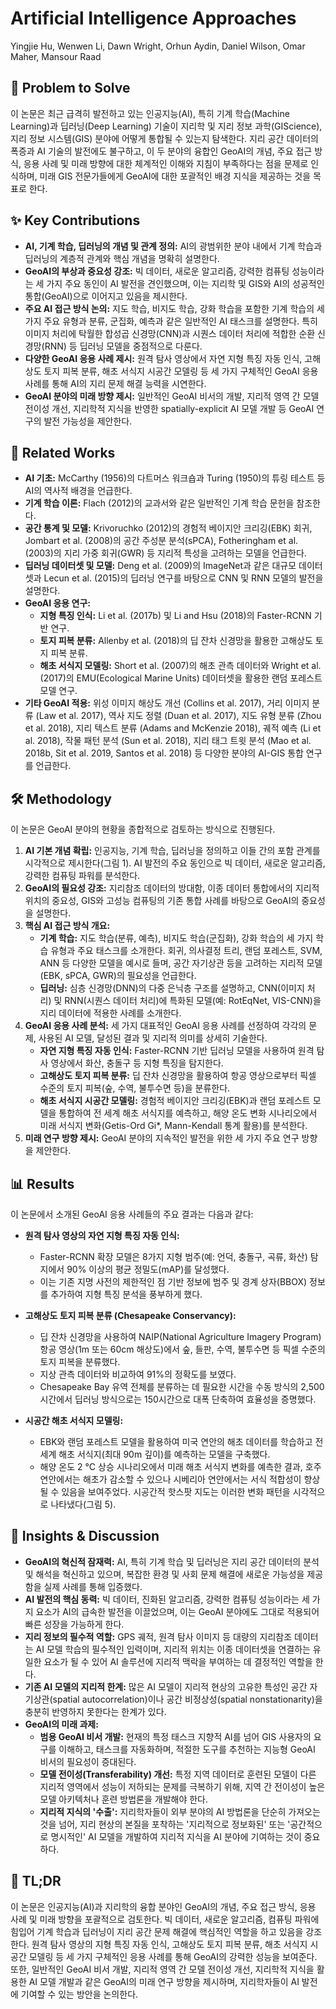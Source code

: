 # Artificial Intelligence Approaches

Yingjie Hu, Wenwen Li, Dawn Wright, Orhun Aydin, Daniel Wilson, Omar Maher, Mansour Raad

## 🧩 Problem to Solve

이 논문은 최근 급격히 발전하고 있는 인공지능(AI), 특히 기계 학습(Machine Learning)과 딥러닝(Deep Learning) 기술이 지리학 및 지리 정보 과학(GIScience), 지리 정보 시스템(GIS) 분야에 어떻게 통합될 수 있는지 탐색한다. 지리 공간 데이터의 폭증과 AI 기술의 발전에도 불구하고, 이 두 분야의 융합인 GeoAI의 개념, 주요 접근 방식, 응용 사례 및 미래 방향에 대한 체계적인 이해와 지침이 부족하다는 점을 문제로 인식하며, 미래 GIS 전문가들에게 GeoAI에 대한 포괄적인 배경 지식을 제공하는 것을 목표로 한다.

## ✨ Key Contributions

- **AI, 기계 학습, 딥러닝의 개념 및 관계 정의:** AI의 광범위한 분야 내에서 기계 학습과 딥러닝의 계층적 관계와 핵심 개념을 명확히 설명한다.
- **GeoAI의 부상과 중요성 강조:** 빅 데이터, 새로운 알고리즘, 강력한 컴퓨팅 성능이라는 세 가지 주요 동인이 AI 발전을 견인했으며, 이는 지리학 및 GIS와 AI의 성공적인 통합(GeoAI)으로 이어지고 있음을 제시한다.
- **주요 AI 접근 방식 논의:** 지도 학습, 비지도 학습, 강화 학습을 포함한 기계 학습의 세 가지 주요 유형과 분류, 군집화, 예측과 같은 일반적인 AI 태스크를 설명한다. 특히 이미지 처리에 탁월한 합성곱 신경망(CNN)과 시퀀스 데이터 처리에 적합한 순환 신경망(RNN) 등 딥러닝 모델을 중점적으로 다룬다.
- **다양한 GeoAI 응용 사례 제시:** 원격 탐사 영상에서 자연 지형 특징 자동 인식, 고해상도 토지 피복 분류, 해초 서식지 시공간 모델링 등 세 가지 구체적인 GeoAI 응용 사례를 통해 AI의 지리 문제 해결 능력을 시연한다.
- **GeoAI 분야의 미래 방향 제시:** 일반적인 GeoAI 비서의 개발, 지리적 영역 간 모델 전이성 개선, 지리학적 지식을 반영한 spatially-explicit AI 모델 개발 등 GeoAI 연구의 발전 가능성을 제안한다.

## 📎 Related Works

- **AI 기초:** McCarthy (1956)의 다트머스 워크숍과 Turing (1950)의 튜링 테스트 등 AI의 역사적 배경을 언급한다.
- **기계 학습 이론:** Flach (2012)의 교과서와 같은 일반적인 기계 학습 문헌을 참조한다.
- **공간 통계 및 모델:** Krivoruchko (2012)의 경험적 베이지안 크리깅(EBK) 회귀, Jombart et al. (2008)의 공간 주성분 분석(sPCA), Fotheringham et al. (2003)의 지리 가중 회귀(GWR) 등 지리적 특성을 고려하는 모델을 언급한다.
- **딥러닝 데이터셋 및 모델:** Deng et al. (2009)의 ImageNet과 같은 대규모 데이터셋과 Lecun et al. (2015)의 딥러닝 연구를 바탕으로 CNN 및 RNN 모델의 발전을 설명한다.
- **GeoAI 응용 연구:**
  - **지형 특징 인식:** Li et al. (2017b) 및 Li and Hsu (2018)의 Faster-RCNN 기반 연구.
  - **토지 피복 분류:** Allenby et al. (2018)의 딥 잔차 신경망을 활용한 고해상도 토지 피복 분류.
  - **해초 서식지 모델링:** Short et al. (2007)의 해초 관측 데이터와 Wright et al. (2017)의 EMU(Ecological Marine Units) 데이터셋을 활용한 랜덤 포레스트 모델 연구.
- **기타 GeoAI 적용:** 위성 이미지 해상도 개선 (Collins et al. 2017), 거리 이미지 분류 (Law et al. 2017), 역사 지도 정렬 (Duan et al. 2017), 지도 유형 분류 (Zhou et al. 2018), 지리 텍스트 분류 (Adams and McKenzie 2018), 궤적 예측 (Li et al. 2018), 작물 패턴 분석 (Sun et al. 2018), 지리 태그 트윗 분석 (Mao et al. 2018b, Sit et al. 2019, Santos et al. 2018) 등 다양한 분야의 AI-GIS 통합 연구를 언급한다.

## 🛠️ Methodology

이 논문은 GeoAI 분야의 현황을 종합적으로 검토하는 방식으로 진행된다.

1. **AI 기본 개념 확립:** 인공지능, 기계 학습, 딥러닝을 정의하고 이들 간의 포함 관계를 시각적으로 제시한다(그림 1). AI 발전의 주요 동인으로 빅 데이터, 새로운 알고리즘, 강력한 컴퓨팅 파워를 분석한다.
2. **GeoAI의 필요성 강조:** 지리참조 데이터의 방대함, 이종 데이터 통합에서의 지리적 위치의 중요성, GIS와 고성능 컴퓨팅의 기존 통합 사례를 바탕으로 GeoAI의 중요성을 설명한다.
3. **핵심 AI 접근 방식 개요:**
   - **기계 학습:** 지도 학습(분류, 예측), 비지도 학습(군집화), 강화 학습의 세 가지 학습 유형과 주요 태스크를 소개한다. 회귀, 의사결정 트리, 랜덤 포레스트, SVM, ANN 등 다양한 모델을 예시로 들며, 공간 자기상관 등을 고려하는 지리적 모델(EBK, sPCA, GWR)의 필요성을 언급한다.
   - **딥러닝:** 심층 신경망(DNN)의 다중 은닉층 구조를 설명하고, CNN(이미지 처리) 및 RNN(시퀀스 데이터 처리)에 특화된 모델(예: RotEqNet, VIS-CNN)을 지리 데이터에 적용한 사례를 소개한다.
4. **GeoAI 응용 사례 분석:** 세 가지 대표적인 GeoAI 응용 사례를 선정하여 각각의 문제, 사용된 AI 모델, 달성된 결과 및 지리적 의미를 상세히 기술한다.
   - **자연 지형 특징 자동 인식:** Faster-RCNN 기반 딥러닝 모델을 사용하여 원격 탐사 영상에서 화산, 충돌구 등 지형 특징을 탐지한다.
   - **고해상도 토지 피복 분류:** 딥 잔차 신경망을 활용하여 항공 영상으로부터 픽셀 수준의 토지 피복(숲, 수역, 불투수면 등)을 분류한다.
   - **해초 서식지 시공간 모델링:** 경험적 베이지안 크리깅(EBK)과 랜덤 포레스트 모델을 통합하여 전 세계 해초 서식지를 예측하고, 해양 온도 변화 시나리오에서 미래 서식지 변화(Getis-Ord Gi\*, Mann-Kendall 통계 활용)를 분석한다.
5. **미래 연구 방향 제시:** GeoAI 분야의 지속적인 발전을 위한 세 가지 주요 연구 방향을 제안한다.

## 📊 Results

이 논문에서 소개된 GeoAI 응용 사례들의 주요 결과는 다음과 같다:

- **원격 탐사 영상의 자연 지형 특징 자동 인식:**

  - Faster-RCNN 확장 모델은 8가지 지형 범주(예: 언덕, 충돌구, 곡류, 화산) 탐지에서 90% 이상의 평균 정밀도(mAP)를 달성했다.
  - 이는 기존 지명 사전의 제한적인 점 기반 정보에 범주 및 경계 상자(BBOX) 정보를 추가하여 지형 특징 분석을 풍부하게 했다.

- **고해상도 토지 피복 분류 (Chesapeake Conservancy):**

  - 딥 잔차 신경망을 사용하여 NAIP(National Agriculture Imagery Program) 항공 영상(1m 또는 60cm 해상도)에서 숲, 들판, 수역, 불투수면 등 픽셀 수준의 토지 피복을 분류했다.
  - 지상 관측 데이터와 비교하여 91%의 정확도를 보였다.
  - Chesapeake Bay 유역 전체를 분류하는 데 필요한 시간을 수동 방식의 2,500시간에서 딥러닝 방식으로는 150시간으로 대폭 단축하여 효율성을 증명했다.

- **시공간 해초 서식지 모델링:**
  - EBK와 랜덤 포레스트 모델을 활용하여 미국 연안의 해초 데이터를 학습하고 전 세계 해초 서식지(최대 90m 깊이)를 예측하는 모델을 구축했다.
  - 해양 온도 2 °C 상승 시나리오에서 미래 해초 서식지 변화를 예측한 결과, 호주 연안에서는 해초가 감소할 수 있으나 시베리아 연안에서는 서식 적합성이 향상될 수 있음을 보여주었다. 시공간적 핫스팟 지도는 이러한 변화 패턴을 시각적으로 나타냈다(그림 5).

## 🧠 Insights & Discussion

- **GeoAI의 혁신적 잠재력:** AI, 특히 기계 학습 및 딥러닝은 지리 공간 데이터의 분석 및 해석을 혁신하고 있으며, 복잡한 환경 및 사회 문제 해결에 새로운 가능성을 제공함을 실제 사례를 통해 입증했다.
- **AI 발전의 핵심 동력:** 빅 데이터, 진화된 알고리즘, 강력한 컴퓨팅 성능이라는 세 가지 요소가 AI의 급속한 발전을 이끌었으며, 이는 GeoAI 분야에도 그대로 적용되어 빠른 성장을 가능하게 한다.
- **지리 정보의 필수적 역할:** GPS 궤적, 원격 탐사 이미지 등 대량의 지리참조 데이터는 AI 모델 학습의 필수적인 입력이며, 지리적 위치는 이종 데이터셋을 연결하는 유일한 요소가 될 수 있어 AI 솔루션에 지리적 맥락을 부여하는 데 결정적인 역할을 한다.
- **기존 AI 모델의 지리적 한계:** 많은 AI 모델이 지리적 현상의 고유한 특성인 공간 자기상관(spatial autocorrelation)이나 공간 비정상성(spatial nonstationarity)을 충분히 반영하지 못한다는 한계가 있다.
- **GeoAI의 미래 과제:**
  - **범용 GeoAI 비서 개발:** 현재의 특정 태스크 지향적 AI를 넘어 GIS 사용자의 요구를 이해하고, 태스크를 자동화하며, 적절한 도구를 추천하는 지능형 GeoAI 비서의 필요성이 증대된다.
  - **모델 전이성(Transferability) 개선:** 특정 지역 데이터로 훈련된 모델이 다른 지리적 영역에서 성능이 저하되는 문제를 극복하기 위해, 지역 간 전이성이 높은 모델 아키텍처나 훈련 방법론을 개발해야 한다.
  - **지리적 지식의 '수출':** 지리학자들이 외부 분야의 AI 방법론을 단순히 가져오는 것을 넘어, 지리 현상의 본질을 포착하는 '지리적으로 정보화된' 또는 '공간적으로 명시적인' AI 모델을 개발하여 지리적 지식을 AI 분야에 기여하는 것이 중요하다.

## 📌 TL;DR

이 논문은 인공지능(AI)과 지리학의 융합 분야인 GeoAI의 개념, 주요 접근 방식, 응용 사례 및 미래 방향을 포괄적으로 검토한다. 빅 데이터, 새로운 알고리즘, 컴퓨팅 파워에 힘입어 기계 학습과 딥러닝이 지리 공간 문제 해결에 핵심적인 역할을 하고 있음을 강조한다. 원격 탐사 영상의 지형 특징 자동 인식, 고해상도 토지 피복 분류, 해초 서식지 시공간 모델링 등 세 가지 구체적인 응용 사례를 통해 GeoAI의 강력한 성능을 보여준다. 또한, 일반적인 GeoAI 비서 개발, 지리적 영역 간 모델 전이성 개선, 지리학적 지식을 활용한 AI 모델 개발과 같은 GeoAI의 미래 연구 방향을 제시하며, 지리학자들이 AI 발전에 기여할 수 있는 방안을 논의한다.
